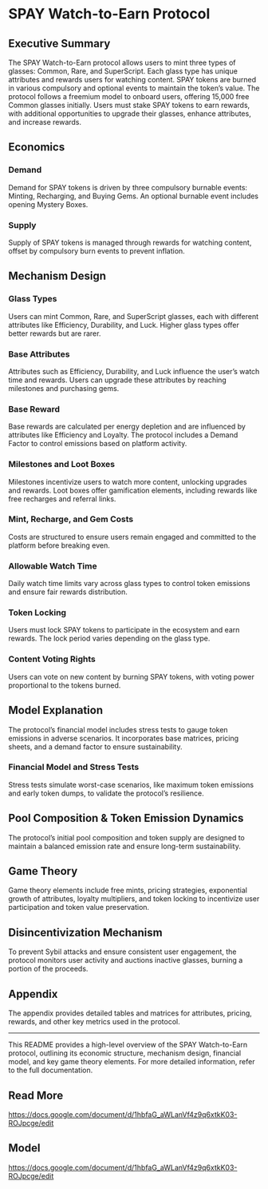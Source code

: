 # SPAY Watch-to-Earn Protocol

## **Executive Summary**
The SPAY Watch-to-Earn protocol allows users to mint three types of glasses: Common, Rare, and SuperScript. Each glass type has unique attributes and rewards users for watching content. SPAY tokens are burned in various compulsory and optional events to maintain the token’s value. The protocol follows a freemium model to onboard users, offering 15,000 free Common glasses initially. Users must stake SPAY tokens to earn rewards, with additional opportunities to upgrade their glasses, enhance attributes, and increase rewards.

## **Economics**
### **Demand**
Demand for SPAY tokens is driven by three compulsory burnable events: Minting, Recharging, and Buying Gems. An optional burnable event includes opening Mystery Boxes.

### **Supply**
Supply of SPAY tokens is managed through rewards for watching content, offset by compulsory burn events to prevent inflation.

## **Mechanism Design**
### **Glass Types**
Users can mint Common, Rare, and SuperScript glasses, each with different attributes like Efficiency, Durability, and Luck. Higher glass types offer better rewards but are rarer.

### **Base Attributes**
Attributes such as Efficiency, Durability, and Luck influence the user’s watch time and rewards. Users can upgrade these attributes by reaching milestones and purchasing gems.

### **Base Reward**
Base rewards are calculated per energy depletion and are influenced by attributes like Efficiency and Loyalty. The protocol includes a Demand Factor to control emissions based on platform activity.

### **Milestones and Loot Boxes**
Milestones incentivize users to watch more content, unlocking upgrades and rewards. Loot boxes offer gamification elements, including rewards like free recharges and referral links.

### **Mint, Recharge, and Gem Costs**
Costs are structured to ensure users remain engaged and committed to the platform before breaking even.

### **Allowable Watch Time**
Daily watch time limits vary across glass types to control token emissions and ensure fair rewards distribution.

### **Token Locking**
Users must lock SPAY tokens to participate in the ecosystem and earn rewards. The lock period varies depending on the glass type.

### **Content Voting Rights**
Users can vote on new content by burning SPAY tokens, with voting power proportional to the tokens burned.

## **Model Explanation**
The protocol’s financial model includes stress tests to gauge token emissions in adverse scenarios. It incorporates base matrices, pricing sheets, and a demand factor to ensure sustainability.

### **Financial Model and Stress Tests**
Stress tests simulate worst-case scenarios, like maximum token emissions and early token dumps, to validate the protocol’s resilience.

## **Pool Composition & Token Emission Dynamics**
The protocol’s initial pool composition and token supply are designed to maintain a balanced emission rate and ensure long-term sustainability.

## **Game Theory**
Game theory elements include free mints, pricing strategies, exponential growth of attributes, loyalty multipliers, and token locking to incentivize user participation and token value preservation.

## **Disincentivization Mechanism**
To prevent Sybil attacks and ensure consistent user engagement, the protocol monitors user activity and auctions inactive glasses, burning a portion of the proceeds.

## **Appendix**
The appendix provides detailed tables and matrices for attributes, pricing, rewards, and other key metrics used in the protocol.

---

This README provides a high-level overview of the SPAY Watch-to-Earn protocol, outlining its economic structure, mechanism design, financial model, and key game theory elements. For more detailed information, refer to the full documentation.

## **Read More**
https://docs.google.com/document/d/1hbfaG_aWLanVf4z9q6xtkK03-ROJpcge/edit

## **Model**
https://docs.google.com/document/d/1hbfaG_aWLanVf4z9q6xtkK03-ROJpcge/edit
